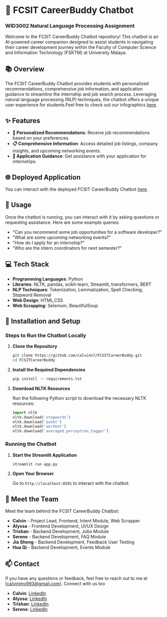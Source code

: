 # 🌟 FCSIT CareerBuddy Chatbot
### WID3002 Natural Language Processing Assignment

Welcome to the FCSIT CareerBuddy Chatbot repository! This chatbot is an AI-powered career companion designed to assist students in navigating their career development journey within the Faculty of Computer Science and Information Technology (FSKTM) at University Malaya.


## 📚 Overview

The FCSIT CareerBuddy Chatbot provides students with personalized recommendations, comprehensive job information, and application guidance to streamline the internship and job search process. Leveraging natural language processing (NLP) techniques, the chatbot offers a unique user experience for students.Feel free to check out our infographics [here](https://drive.google.com/file/d/1QoYXJ9EJNsxz8PtvtYZdwY7obvCnah3e/view?usp=sharing).

## ✨ Features

- **🎯 Personalized Recommendations**: Receive job recommendations based on your preferences.
- **📋 Comprehensive Information**: Access detailed job listings, company insights, and upcoming networking events.
- **📝 Application Guidance**: Get assistance with your application for internships.
  
## 🌐 Deployed Application

You can interact with the deployed FCSIT CareerBuddy Chatbot [here](https://fcsitcareerbuddy.streamlit.app/).

## 📄 Usage

Once the chatbot is running, you can interact with it by asking questions or requesting assistance. Here are some example queries:

- "Can you recommend some job opportunities for a software developer?"
- "What are some upcoming networking events?"
- "How do I apply for an internship?"
- "Who are the intern coordinators for next semester?"
  
## 💻 Tech Stack

- **Programming Languages**: Python
- **Libraries**: NLTK, pandas, scikit-learn, Streamlit, transformers, BERT
- **NLP Techniques**: Tokenization, Lemmatization, Spell Checking, Stopword Removal
- **Web Design**: HTML,CSS
- **Web Scrapping**: Selenium, BeautifulSoup

## 🚀 Installation and Setup
### Steps to Run the Chatbot Locally

1. **Clone the Repository**

    ```sh
    git clone https://github.com/calvinn7/FCSITCareerBuddy.git
    cd FCSITCareerBuddy
    ```
    
2. **Install the Required Dependencies**

    ```sh
    pip install -r requirements.txt
    ```

3. **Download NLTK Resources**

    Run the following Python script to download the necessary NLTK resources:

    ```python
    import nltk
    nltk.download('stopwords')
    nltk.download('punkt')
    nltk.download('wordnet')
    nltk.download('averaged_perceptron_tagger')
    ```
    
### Running the Chatbot

1. **Start the Streamlit Application**

    ```sh
    streamlit run app.py
    ```

2. **Open Your Browser**

    Go to `http://localhost:8501` to interact with the chatbot.

## 👥 Meet the Team

Meet the team behind the FCSIT CareerBuddy Chatbot:

- **Calvin** - Project Lead, Frontend, Intent Module, Web Scrapper
- **Alyssa** - Frontend Development, UI/UX Design
- **Trishan** - Backend Development, Jobs Module
- **Serene** - Backend Development, FAQ Module
- **Jia Sheng** - Backend Development, Feedback User Testing
- **Hua Qi** - Backend Development, Events Module


## 📫 Contact

If you have any questions or feedback, feel free to reach out to me at [calvinjmy993@gmail.com].
Connect with us too 
- **Calvin**: [LinkedIn](https://www.linkedin.com/in/calvin-jee-490a96265/)
- **Alyssa**: [LinkedIn](https://www.linkedin.com/in/alyssa-atmasava-87a875273/)
- **Trishan**: [LinkedIn](https://www.linkedin.com/in/trishan-raj-278b96201/)
- **Serene**: [LinkedIn](https://www.linkedin.com/in/gan-serene-913547270/)


